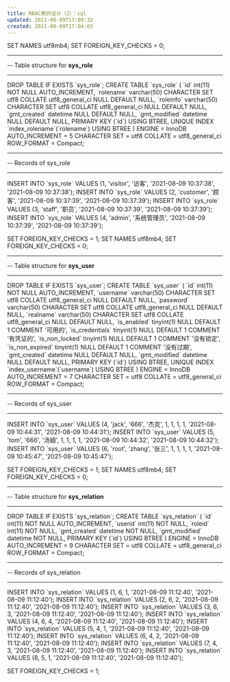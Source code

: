 ```yaml
---
title: RBAC表的设计（2）：sql
updated: 2021-08-09T17:09:32
created: 2021-08-09T17:04:03
---
```


SET NAMES utf8mb4;
SET FOREIGN_KEY_CHECKS = 0;

-- ----------------------------
-- Table structure for **sys_role**
-- ----------------------------
DROP TABLE IF EXISTS \`sys_role\`;
CREATE TABLE \`sys_role\` (
\`id\` int(11) NOT NULL AUTO_INCREMENT,
\`rolename\` varchar(50) CHARACTER SET utf8 COLLATE utf8_general_ci NULL DEFAULT NULL,
\`roleinfo\` varchar(50) CHARACTER SET utf8 COLLATE utf8_general_ci NULL DEFAULT NULL,
\`gmt_created\` datetime NULL DEFAULT NULL,
\`gmt_modified\` datetime NULL DEFAULT NULL,
PRIMARY KEY (\`id\`) USING BTREE,
UNIQUE INDEX \`index_rolename\`(\`rolename\`) USING BTREE
) ENGINE = InnoDB AUTO_INCREMENT = 5 CHARACTER SET = utf8 COLLATE = utf8_general_ci ROW_FORMAT = Compact;

-- ----------------------------
-- Records of sys_role
-- ----------------------------
INSERT INTO \`sys_role\` VALUES (1, 'visitor', '访客', '2021-08-09 10:37:38', '2021-08-09 10:37:38');
INSERT INTO \`sys_role\` VALUES (2, 'customer', '顾客', '2021-08-09 10:37:39', '2021-08-09 10:37:39');
INSERT INTO \`sys_role\` VALUES (3, 'staff', '职员', '2021-08-09 10:37:39', '2021-08-09 10:37:39');
INSERT INTO \`sys_role\` VALUES (4, 'admin', '系统管理员', '2021-08-09 10:37:39', '2021-08-09 10:37:39');

SET FOREIGN_KEY_CHECKS = 1;
SET NAMES utf8mb4;
SET FOREIGN_KEY_CHECKS = 0;

-- ----------------------------
-- Table structure for **sys_user**
-- ----------------------------
DROP TABLE IF EXISTS \`sys_user\`;
CREATE TABLE \`sys_user\` (
\`id\` int(11) NOT NULL AUTO_INCREMENT,
\`username\` varchar(50) CHARACTER SET utf8 COLLATE utf8_general_ci NULL DEFAULT NULL,
\`password\` varchar(50) CHARACTER SET utf8 COLLATE utf8_general_ci NULL DEFAULT NULL,
\`realname\` varchar(50) CHARACTER SET utf8 COLLATE utf8_general_ci NULL DEFAULT NULL,
\`is_enabled\` tinyint(1) NULL DEFAULT 1 COMMENT '可用的',
\`is_credentials\` tinyint(1) NULL DEFAULT 1 COMMENT '有凭证的',
\`is_non_locked\` tinyint(1) NULL DEFAULT 1 COMMENT '没有锁定',
\`is_non_expired\` tinyint(1) NULL DEFAULT 1 COMMENT '没有过期',
\`gmt_created\` datetime NULL DEFAULT NULL,
\`gmt_modified\` datetime NULL DEFAULT NULL,
PRIMARY KEY (\`id\`) USING BTREE,
UNIQUE INDEX \`index_username\`(\`username\`) USING BTREE
) ENGINE = InnoDB AUTO_INCREMENT = 7 CHARACTER SET = utf8 COLLATE = utf8_general_ci ROW_FORMAT = Compact;

-- ----------------------------
-- Records of sys_user
-- ----------------------------
INSERT INTO \`sys_user\` VALUES (4, 'jack', '666', '杰克', 1, 1, 1, 1, '2021-08-09 10:44:31', '2021-08-09 10:44:31');
INSERT INTO \`sys_user\` VALUES (5, 'tom', '666', '汤姆', 1, 1, 1, 1, '2021-08-09 10:44:32', '2021-08-09 10:44:32');
INSERT INTO \`sys_user\` VALUES (6, 'root', 'zhang', '张三', 1, 1, 1, 1, '2021-08-09 10:45:47', '2021-08-09 10:45:47');

SET FOREIGN_KEY_CHECKS = 1;
SET NAMES utf8mb4;
SET FOREIGN_KEY_CHECKS = 0;

-- ----------------------------
-- Table structure for **sys_relation**
-- ----------------------------
DROP TABLE IF EXISTS \`sys_relation\`;
CREATE TABLE \`sys_relation\` (
\`id\` int(11) NOT NULL AUTO_INCREMENT,
\`userid\` int(11) NOT NULL,
\`roleid\` int(11) NOT NULL,
\`gmt_created\` datetime NOT NULL,
\`gmt_modified\` datetime NOT NULL,
PRIMARY KEY (\`id\`) USING BTREE
) ENGINE = InnoDB AUTO_INCREMENT = 9 CHARACTER SET = utf8 COLLATE = utf8_general_ci ROW_FORMAT = Compact;

-- ----------------------------
-- Records of sys_relation
-- ----------------------------
INSERT INTO \`sys_relation\` VALUES (1, 6, 1, '2021-08-09 11:12:40', '2021-08-09 11:12:40');
INSERT INTO \`sys_relation\` VALUES (2, 6, 2, '2021-08-09 11:12:40', '2021-08-09 11:12:40');
INSERT INTO \`sys_relation\` VALUES (3, 6, 3, '2021-08-09 11:12:40', '2021-08-09 11:12:40');
INSERT INTO \`sys_relation\` VALUES (4, 6, 4, '2021-08-09 11:12:40', '2021-08-09 11:12:40');
INSERT INTO \`sys_relation\` VALUES (5, 4, 1, '2021-08-09 11:12:40', '2021-08-09 11:12:40');
INSERT INTO \`sys_relation\` VALUES (6, 4, 2, '2021-08-09 11:12:40', '2021-08-09 11:12:40');
INSERT INTO \`sys_relation\` VALUES (7, 4, 3, '2021-08-09 11:12:40', '2021-08-09 11:12:40');
INSERT INTO \`sys_relation\` VALUES (8, 5, 1, '2021-08-09 11:12:40', '2021-08-09 11:12:40');

SET FOREIGN_KEY_CHECKS = 1;
